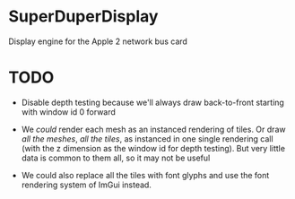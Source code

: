# SuperDuperDisplay
Display engine for the Apple 2 network bus card

# TODO
- Disable depth testing because we'll always draw back-to-front starting with window id 0 forward

- We _could_ render each mesh as an instanced rendering of tiles. Or draw _all the meshes_, _all the tiles_, as instanced
  in one single rendering call (with the z dimension as the window id for depth testing). But very little data is common
  to them all, so it may not be useful

- We could also replace all the tiles with font glyphs and use the font rendering system of ImGui instead.